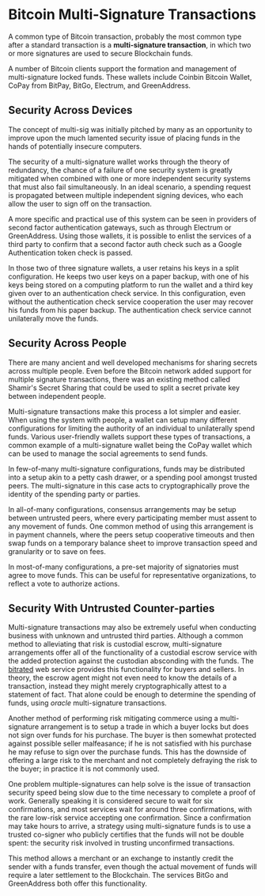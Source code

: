 # Bitcoin Multi-Signature Transactions

A common type of Bitcoin transaction, probably the most common type after a standard transaction is a **multi-signature transaction**, in which two or more signatures are used to secure Blockchain funds.

A number of Bitcoin clients support the formation and management of multi-signature locked funds. These wallets include Coinbin Bitcoin Wallet, CoPay from BitPay, BitGo, Electrum, and GreenAddress.

## Security Across Devices

The concept of multi-sig was initially pitched by many as an opportunity to improve upon the much lamented security issue of placing funds in the hands of potentially insecure computers.

The security of a multi-signature wallet works through the theory of redundancy, the chance of a failure of one security system is greatly mitigated when combined with one or more independent security systems that must also fail simultaneously. In an ideal scenario, a spending request is propagated between multiple independent signing devices, who each allow the user to sign off on the transaction.

A more specific and practical use of this system can be seen in providers of second factor authentication gateways, such as through Electrum or GreenAddress. Using those wallets, it is possible to enlist the services of a third party to confirm that a second factor auth check such as a Google Authentication token check is passed.

In those two of three signature wallets, a user retains his keys in a split configuration. He keeps two user keys on a paper backup, with one of his keys being stored on a computing platform to run the wallet and a third key given over to an authentication check service. In this configuration, even without the authentication check service cooperation the user may recover his funds from his paper backup. The authentication check service cannot unilaterally move the funds.

## Security Across People

There are many ancient and well developed mechanisms for sharing secrets across multiple people. Even before the Bitcoin network added support for multiple signature transactions, there was an existing method called Shamir's Secret Sharing that could be used to split a secret private key between independent people.

Multi-signature transactions make this process a lot simpler and easier. When using the system with people, a wallet can setup many different configurations for limiting the authority of an individual to unilaterally spend funds. Various user-friendly wallets support these types of transactions, a common example of a multi-signature wallet being the CoPay wallet which can be used to manage the social agreements to send funds.

In few-of-many multi-signature configurations, funds may be distributed into a setup akin to a petty cash drawer, or a spending pool amongst trusted peers. The multi-signature in this case acts to cryptographically prove the identity of the spending party or parties.

In all-of-many configurations, consensus arrangements may be setup between untrusted peers, where every participating member must assent to any movement of funds. One common method of using this arrangement is in payment channels, where the peers setup cooperative timeouts and then swap funds on a temporary balance sheet to improve transaction speed and granularity or to save on fees.

In most-of-many configurations, a pre-set majority of signatories must agree to move funds. This can be useful for representative organizations, to reflect a vote to authorize actions.

## Security With Untrusted Counter-parties

Multi-signature transactions may also be extremely useful when conducting business with unknown and untrusted third parties. Although a common method to alleviating that risk is custodial escrow, multi-signature arrangements offer all of the functionality of a custodial escrow service with the added protection against the custodian absconding with the funds. The [bitrated](https://www.bitrated.com/) web service provides this functionality for buyers and sellers. In theory, the escrow agent might not even need to know the details of a transaction, instead they might merely cryptographically attest to a statement of fact. That alone could be enough to determine the spending of funds, using *oracle* multi-signature transactions.

Another method of performing risk mitigating commerce using a multi-signature arrangement is to setup a trade in which a buyer locks but does not sign over funds for his purchase. The buyer is then somewhat protected against possible seller malfeasance; if he is not satisfied with his purchase he may refuse to sign over the purchase funds. This has the downside of offering a large risk to the merchant and not completely defraying the risk to the buyer; in practice it is not commonly used.

One problem multiple-signatures can help solve is the issue of transaction security speed being slow due to the time necessary to complete a proof of work. Generally speaking it is considered secure to wait for six confirmations, and most services wait for around three confirmations, with the rare low-risk service accepting one confirmation. Since a confirmation may take hours to arrive, a strategy using multi-signature funds is to use a trusted co-signer who publicly certifies that the funds will not be double spent: the security risk involved in trusting unconfirmed transactions.

This method allows a merchant or an exchange to instantly credit the sender with a funds transfer, even though the actual movement of funds will require a later settlement to the Blockchain. The services BitGo and GreenAddress both offer this functionality.


